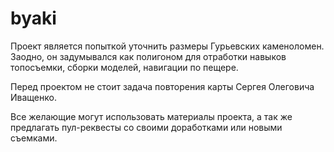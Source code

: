 # byaki

Проект является попыткой уточнить размеры Гурьевских каменоломен. 
Заодно, он задумывался как полигоном для отработки навыков топосъемки, сборки моделей, навигации по пещере. 

Перед проектом не стоит задача повторения карты Сергея Олеговича Иващенко. 

Все желающие могут использовать материалы проекта, а так же предлагать пул-реквесты со своими доработками или новыми съемками. 